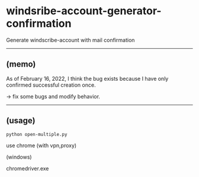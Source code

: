 # windsribe-account-generator-confirmation

Generate windscribe-account with mail confirmation


----
(memo)
----
As of February 16, 2022, I think the bug exists because I have only confirmed successful creation once.

-> fix some bugs and modify behavior. 


-------
(usage)
-------

    python open-multiple.py

use chrome (with vpn,proxy)

(windows)

chromedriver.exe
